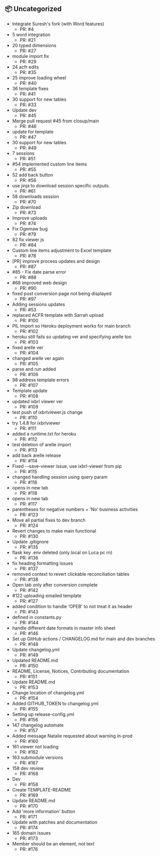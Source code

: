## 📦 Uncategorized

- Integrate Suresh's fork (with Word features)
   - PR: #4
- 5 word integration
   - PR: #21
- 20 typed dimensions
   - PR: #27
- module import fix
   - PR: #29
- 24 acfr edits
   - PR: #35
- 25 improve loading wheel
   - PR: #40
- 36 template fixes
   - PR: #41
- 30 support for new tables
   - PR: #33
- Update dev
   - PR: #45
- Merge pull request #45 from closup/main
   - PR: #46
- update for template
   - PR: #47
- 30 support for new tables
   - PR: #49
- 7 sessions
   - PR: #51
- #54 implemented custom line items
   - PR: #55
- 52 add back button
   - PR: #56
- use jinja to download session specific outputs.
   - PR: #61
- 58 downloads session
   - PR: #70
- Zip download
   - PR: #73
- Improve uploads
   - PR: #74
- Fix Ogemaw bug
   - PR: #79
- 82 fix viewer js
   - PR: #84
- Custom line items adjustment to Excel template
   - PR: #78
- [PR] improve process updates and design
   - PR: #87
- #85 - Fix date parse error
   - PR: #88
- #68 improved web design
   - PR: #90
- fixed post conversion page not being displayed
   - PR: #97
- Adding sessions updates
   - PR: #53
- replaced ACFR template with Sarrah upload
   - PR: #100
- PIL Import so Heroku deployment works for main branch
   - PR: #102
- heroku still fails so updating ver and specifying arelle too
   - PR: #103
- fixed arelle ver
   - PR: #104
- changed arelle ver again
   - PR: #105
- parse and run added
   - PR: #106
- 98 address template errors
   - PR: #107
- Template update
   - PR: #108
- updated ixbrl viewer ver
   - PR: #109
- test push of ixbrlviewer.js change
   - PR: #110
- try 1.4.8 for ixbrlviewer
   - PR: #111
- added a runtime.txt for heroku
   - PR: #112
- test deletion of arelle import
   - PR: #113
- add back arelle release
   - PR: #114
- Fixed --save-viewer issue, use ixbrl-viewer from pip
   - PR: #115
- changed handling session using query param
   - PR: #116
- opens in new tab
   - PR: #118
- opens in new tab
   - PR: #117
- parentheses for negative numbers + 'No' business activities
   - PR: #123
- Move all partial fixes to dev branch
   - PR: #124
- Revert changes to make main functional
   - PR: #130
- Update .gitignore
   - PR: #135
- flask key .env deleted (only local on Luca pc rn)
   - PR: #136
- fix heading formatting issues
   - PR: #137
- removed context to revert clickable reconciliation tables
   - PR: #138
- Open tab only after conversion complete
   - PR: #142
- #122 uploading emailed template
   - PR: #127
- added condition to handle 'OPEB' to not treat it as header
   - PR: #143
- defined in constants.py
   - PR: #144
- handle different date formats in master info sheet
   - PR: #146
- Set up GitHub actions / CHANGELOG.md for main and dev branches
   - PR: #148
- Update changelog.yml
   - PR: #149
- Updated README.md
   - PR: #150
- README, License, Notices, Contributing documentation
   - PR: #151
- Update README.md
   - PR: #153
- Change location of changelog.yml
   - PR: #154
- Added GITHUB_TOKEN to changelog.yml
   - PR: #155
- Setting up release-config.yml
   - PR: #156
- 147 changelog automate
   - PR: #157
- Added message Natalie requested about warning in-prod
   - PR: #160
- 161 viewer not loading
   - PR: #162
- 163 submodule versions
   - PR: #167
- 158 dev review
   - PR: #168
- Dev
   - PR: #158
- Create TEMPLATE-README
   - PR: #169
- Update README.md
   - PR: #170
- Add 'more information' button
   - PR: #171
- Update with patches and documentation
   - PR: #174
- 165 domain issues
   - PR: #173
- Member should be an element, not text
   - PR: #176

